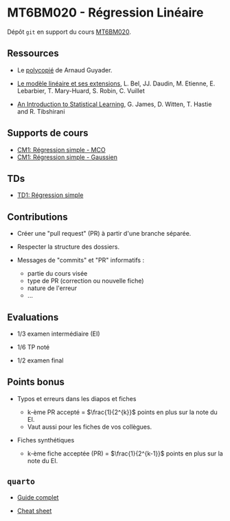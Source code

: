 # MT6BM020 - Régression Linéaire

Dépôt `git` en support du cours [MT6BM020](https://moodle.u-paris.fr/course/view.php?id=6519).

## Ressources

* Le [polycopié](https://perso.lpsm.paris/~aguyader/files/teaching/Regression.pdf) de Arnaud Guyader.

* [Le modèle linéaire et ses extensions](http://moulon.inra.fr/modelstat/supports/ModeleLineaireEt_Extensions-compressed.pdf), L. Bel, JJ. Daudin, M. Etienne, E. Lebarbier, T. Mary-Huard, S. Robin, C. Vuillet

* [An Introduction to Statistical Learning](https://statlearning.com/), G. James, D. Witten, T. Hastie and R. Tibshirani

## Supports de cours

* [CM1: Régression simple - MCO](CM/CM1_regression_simple.html)
* [CM1: Régression simple - Gaussien](CM/CM1_regression_simple_gauss.html)

## TDs

* [TD1: Régression simple](TD/TD_1.pdf)

## Contributions

* Créer une "pull request" (PR) à partir d'une branche séparée.

* Respecter la structure des dossiers.

* Messages de "commits" et "PR" informatifs :
	* partie du cours visée
	* type de PR (correction ou nouvelle fiche)
	* nature de l'erreur
	* ...

## Evaluations

* 1/3 examen intermédiaire (EI)

* 1/6 TP noté

* 1/2 examen final

## Points bonus

* Typos et erreurs dans les diapos et fiches
  * k-ème PR accepté = $\frac{1}{2^{k}}$ points en plus sur la note du EI.
  * Vaut aussi pour les fiches de vos collègues.
  
* Fiches synthétiques
  * k-ème fiche acceptée (PR) = $\frac{1}{2^{k-1}}$ points en plus sur la note du EI.

## `quarto`

* [Guide complet](https://quarto.org/docs/get-started/)

* [Cheat sheet](https://rstudio.github.io/cheatsheets/html/quarto.html)